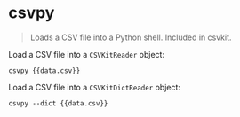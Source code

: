 csvpy
=====

> Loads a CSV file into a Python shell.
> Included in csvkit.

Load a CSV file into a `CSVKitReader` object:

    csvpy {{data.csv}}

Load a CSV file into a `CSVKitDictReader` object:

    csvpy --dict {{data.csv}}

